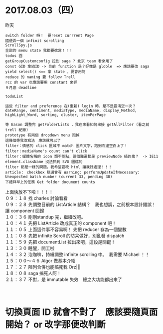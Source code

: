 # 2017.08.03（四）

昨天

```
switch folder 時！　要reset currrent Page
隨便弄一個 infinit scrolling
ScrollSpy.js
全部的 menu state 我都要改寫！！！
todos 囧
getGroupCustomconfig 拉到 saga ? 北京 team 看來用了
const GID 拿組ID -> 目前 function 是？好像是 globle  => 應該要改 saga
yield select() <== 拿 state ，要會用阿
reduce 的 naming 要 follow Trell
rcc 的 var 也應該要用 constant 來抓
９月底 deadline 

todoList

這些 filter and preference 在(重新) login 時，是不是要清空一次？
dateRange, sentiment, mediaType, mediaName, display_Method, highLight_Word, sorting, cluster, itemPerPage

等 Eason 調整完 getFolderLists ，我在來看如何串接 getAllFilter (看之前 trell 紀錄)
prototype 有兩個 dropdown menu 跑掉
這幾個等我改寫法　應該就可以了
filter：情感的 click 區域不 match 圖片文字，跑到右邊空白上了！
filter：mediaName's count can't click
filter：媒體名稱的 icon 類不能點，這個難道都是 previewNode 搞的鬼？　-> IE11 element.className 沒法抓到 SVG 圖檔的
filter 都是一樣的問題，我希望要改 html 讓我好處理！！！
article： checkbox 點選會有 Warning: performUpdateIfNecessary: Unexpected batch number (current 33, pending 30)
下禮拜早上的任務 Get folder document counts
```

上面快放不下啦！！！！  
０９：１８ 找 charles 討論看看  
０９：２８ 先調整目前的 ListArticle 結構？　我也想調，之前根本設計錯誤！  
          讓 component 回歸  
１０：３６ 剛剛standup 完，繼續改吧。  
１０：４１ 先把 ListArticle 改成真正的 component 吧！  
１１：０５ 上面這件事不容易啊！ 先把 reducer 存為一個變數  
１１：０８ 先把 infinite Scroll 的防呆做好，別亂發 dispatch  
１１：５９ 先把 documentList 拉出來吧，這段是關鍵！  
１３：３０ 睡醒，開工啦  
１４：３２ 泡咖啡，持續調整 infinite scrolling 中。　我需要 Michael ！！  
１５：００～４６ Algor 做基本介紹  
１７：２７ 陣列合併也能搞死我 Orz|||  
１８：０８ saga 搞死人阿！  
２１：３７ 不對，是 immutable 失效　總之大功能都出來了  

　
# 切換頁面 ID 就會不對了　應該要隨頁面開始？ or 改字那便改判斷
